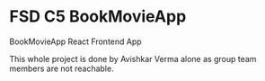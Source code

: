# FSD C5 BookMovieApp
 BookMovieApp React Frontend App

 This whole project is done by Avishkar Verma alone as group team members are not reachable.
